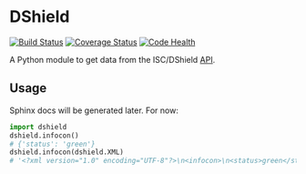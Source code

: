 DShield
=======

[![Build Status](https://travis-ci.org/rshipp/python-dshield.svg)][travis]
[![Coverage Status](https://coveralls.io/repos/rshipp/python-dshield/badge.png)][coveralls]
[![Code Health](https://landscape.io/github/rshipp/python-dshield/master/landscape.png)][landscape]

A Python module to get data from the ISC/DShield [API][api].

[api]: https://dshield.org/api/
[travis]: https://travis-ci.org/rshipp/python-dshield
[coveralls]: https://coveralls.io/r/rshipp/python-dshield
[landscape]: https://landscape.io/github/rshipp/python-dshield/master

## Usage

Sphinx docs will be generated later. For now:

```python
import dshield
dshield.infocon()
# {'status': 'green'}
dshield.infocon(dshield.XML)
# '<?xml version="1.0" encoding="UTF-8"?>\n<infocon>\n<status>green</status>\n</infocon>'
```
